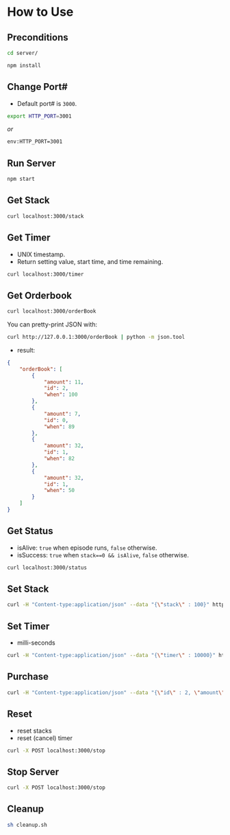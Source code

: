 # How to Use

## Preconditions
```bash
cd server/
```
```bash
npm install
```

## Change Port#
* Default port# is ```3000```.

```bash
export HTTP_PORT=3001
```
*or*
```bash
env:HTTP_PORT=3001
```

## Run Server
```bash
npm start
```

## Get Stack
```bash
curl localhost:3000/stack
```

## Get Timer
* UNIX timestamp.   
* Return setting value, start time, and time remaining.
```bash
curl localhost:3000/timer
```

## Get Orderbook
```bash
curl localhost:3000/orderBook
```
You can pretty-print JSON with:
```bash
curl http://127.0.0.1:3000/orderBook | python -m json.tool
```
* result: 
```JSON
{
    "orderBook": [
        {
            "amount": 11,
            "id": 2,
            "when": 100
        },
        {
            "amount": 7,
            "id": 0,
            "when": 89
        },
        {
            "amount": 32,
            "id": 1,
            "when": 82
        },
        {
            "amount": 32,
            "id": 1,
            "when": 50
        }
    ]
}
```

## Get Status
* isAlive: ```true``` when episode runs, ```false``` otherwise.
* isSuccess: ```true``` when ```stack==0 && isAlive```, ```false``` otherwise.
```bash
curl localhost:3000/status
```

## Set Stack
```bash
curl -H "Content-type:application/json" --data "{\"stack\" : 100}" http://127.0.0.1:3000/setStack
```

## Set Timer
* milli-seconds
```bash
curl -H "Content-type:application/json" --data "{\"timer\" : 10000}" http://127.0.0.1:3000/setTimer
```

## Purchase
```bash
curl -H "Content-type:application/json" --data "{\"id\" : 2, \"amount\" : 11}" http://127.0.0.1:3000/purchase
```

## Reset
* reset stacks
* reset (cancel) timer
```bash
curl -X POST localhost:3000/stop
```

## Stop Server
```bash
curl -X POST localhost:3000/stop
```

## Cleanup
```bash
sh cleanup.sh
```
